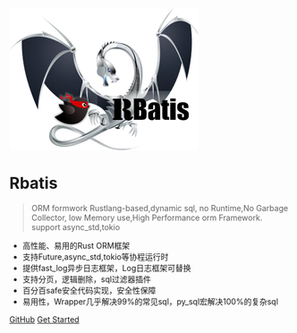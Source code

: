 ![logo](logo.png )

# Rbatis

> ORM formwork Rustlang-based,dynamic sql, no Runtime,No Garbage Collector, low Memory use,High Performance orm Framework. support async_std,tokio

* 高性能、易用的Rust ORM框架 
* 支持Future,async_std,tokio等协程运行时
* 提供fast_log异步日志框架，Log日志框架可替换
* 支持分页，逻辑删除，sql过滤器插件
* 百分百safe安全代码实现，安全性保障
* 易用性，Wrapper几乎解决99%的常见sql，py_sql宏解决100%的复杂sql

[GitHub](https://github.com/rbatis/rbatis)
[Get Started](#Rbatis-初始化)